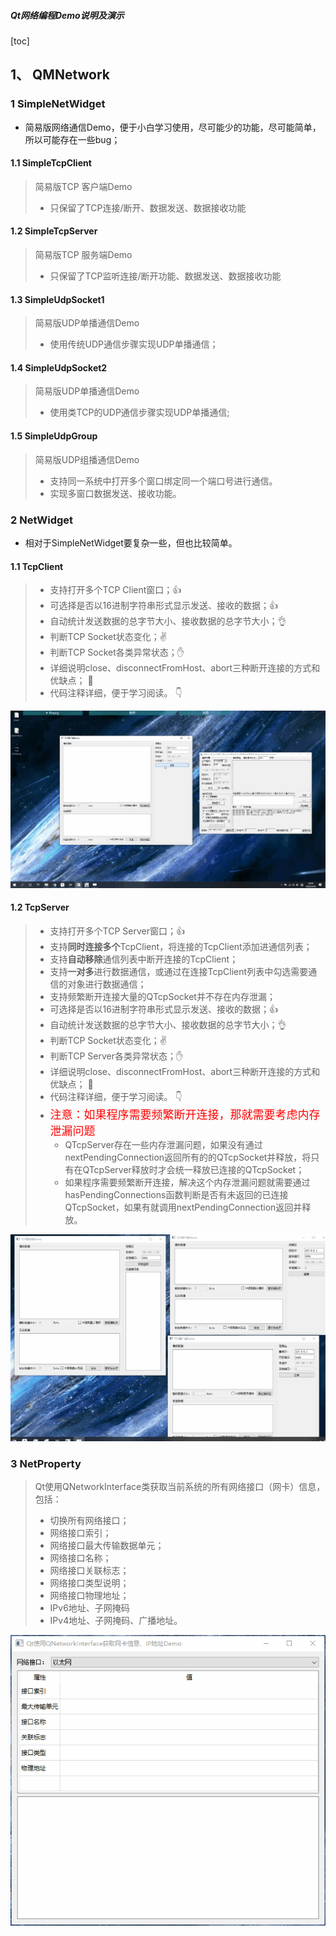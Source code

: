 ##### Qt网络编程Demo说明及演示

[toc]



## 1、 QMNetwork

### 1 SimpleNetWidget

* 简易版网络通信Demo，便于小白学习使用，尽可能少的功能，尽可能简单，所以可能存在一些bug；

#### 1.1 SimpleTcpClient

> 简易版TCP 客户端Demo
>
> * 只保留了TCP连接/断开、数据发送、数据接收功能

#### 1.2  SimpleTcpServer

> 简易版TCP 服务端Demo
>
> * 只保留了TCP监听连接/断开功能、数据发送、数据接收功能

#### 1.3 SimpleUdpSocket1

> 简易版UDP单播通信Demo
>
> - 使用传统UDP通信步骤实现UDP单播通信；

#### 1.4 SimpleUdpSocket2

> 简易版UDP单播通信Demo
>
> - 使用类TCP的UDP通信步骤实现UDP单播通信;

#### 1.5 SimpleUdpGroup

> 简易版UDP组播通信Demo
>
> - 支持同一系统中打开多个窗口绑定同一个端口号进行通信。
> - 实现多窗口数据发送、接收功能。

### 2 NetWidget

* 相对于SimpleNetWidget要复杂一些，但也比较简单。

#### 1.1 TcpClient

  > * 支持打开多个TCP Client窗口；👍
  > * 可选择是否以16进制字符串形式显示发送、接收的数据；👍
  > * 自动统计发送数据的总字节大小、接收数据的总字节大小；👌
  > * 判断TCP Socket状态变化；✌️ 
  > * 判断TCP Socket各类异常状态；✋
  > * 详细说明close、disconnectFromHost、abort三种断开连接的方式和优缺点； 👐
  > * 代码注释详细，便于学习阅读。 👇

![TcpClient](QMNetwork.assets/TcpClient.gif)

#### 1.2 TcpServer

> * 支持打开多个TCP Server窗口；👍
> * 支持**同时连接多个**TcpClient，将连接的TcpClient添加进通信列表；
> * 支持**自动移除**通信列表中断开连接的TcpClient；
> * 支持**一对多**进行数据通信，或通过在连接TcpClient列表中勾选需要通信的对象进行数据通信；
> * 支持频繁断开连接大量的QTcpSocket并不存在内存泄漏；
> * 可选择是否以16进制字符串形式显示发送、接收的数据；👍
> * 自动统计发送数据的总字节大小、接收数据的总字节大小；👌
> * 判断TCP Socket状态变化；✌️ 
> * 判断TCP Server各类异常状态；✋
> * 详细说明close、disconnectFromHost、abort三种断开连接的方式和优缺点； 👐
> * 代码注释详细，便于学习阅读。 👇
> * <font color="Red" size=4> 注意：如果程序需要频繁断开连接，那就需要考虑内存泄漏问题</font>
>   * QTcpServer存在一些内存泄漏问题，如果没有通过nextPendingConnection返回所有的的QTcpSocket并释放，将只有在QTcpServer释放时才会统一释放已连接的QTcpSocket；
>   * 如果程序需要频繁断开连接，解决这个内存泄漏问题就需要通过hasPendingConnections函数判断是否有未返回的已连接QTcpSocket，如果有就调用nextPendingConnection返回并释放。

![TcpServer](QMNetwork.assets/TcpServer.gif)



### 3 NetProperty

> Qt使用QNetworkInterface类获取当前系统的所有网络接口（网卡）信息，包括：
>
> * 切换所有网络接口；
> * 网络接口索引；
> * 网络接口最大传输数据单元；
> * 网络接口名称；
> * 网络接口关联标志；
> * 网络接口类型说明；
> * 网络接口物理地址；
> * IPv6地址、子网掩码
> * IPv4地址、子网掩码、广播地址。

![NetProperty](QMNetwork.assets/NetProperty.gif)